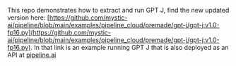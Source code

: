This repo demonstrates how to extract and run GPT J, find the new updated version here: [https://github.com/mystic-ai/pipeline/blob/main/examples/pipeline_cloud/premade/gpt-j/gpt-j:v1.0-fp16.py](https://github.com/mystic-ai/pipeline/blob/main/examples/pipeline_cloud/premade/gpt-j/gpt-j:v1.0-fp16.py).
In that link is an example running GPT J that is also deployed as an API at [pipeline.ai](https://pipeline.ai)
